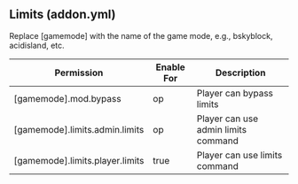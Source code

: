 ## **Limits** (addon.yml)

Replace [gamemode] with the name of the game mode, e.g., bskyblock, acidisland, etc.

| **Permission**                     | **Enable For** | **Description**                        |
|-------------------------------------|----------------|----------------------------------------|
| [gamemode].mod.bypass               | op             | Player can bypass limits               |
| [gamemode].limits.admin.limits      | op             | Player can use admin limits command    |
| [gamemode].limits.player.limits     | true           | Player can use limits command          |
